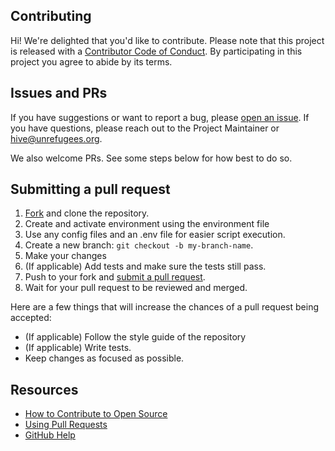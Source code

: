## Contributing

[fork]: /fork
[pr]: /compare
[code-of-conduct]: CODE_OF_CONDUCT.md

Hi! We're delighted that you'd like to contribute. Please note that this project is released with a [Contributor Code of Conduct][code-of-conduct]. By participating in this project you agree to abide by its terms.

## Issues and PRs

If you have suggestions or want to report a bug, please [open an issue](https://github.com/USAFORUNHCRhive/template/issues/new). If you have questions, please reach out to the Project Maintainer or hive@unrefugees.org.

We also welcome PRs. See some steps below for how best to do so.

## Submitting a pull request

1. [Fork][fork] and clone the repository.
1. Create and activate environment using the environment file
1. Use any config files and an .env file for easier script execution.
1. Create a new branch: `git checkout -b my-branch-name`.
1. Make your changes
1. (If applicable) Add tests and make sure the tests still pass.
1. Push to your fork and [submit a pull request][pr].
1. Wait for your pull request to be reviewed and merged.

Here are a few things that will increase the chances of a pull request being accepted:

- (If applicable) Follow the style guide of the repository
- (If applicable) Write tests.
- Keep changes as focused as possible.

## Resources

- [How to Contribute to Open Source](https://opensource.guide/how-to-contribute/)
- [Using Pull Requests](https://help.github.com/articles/about-pull-requests/)
- [GitHub Help](https://help.github.com)
